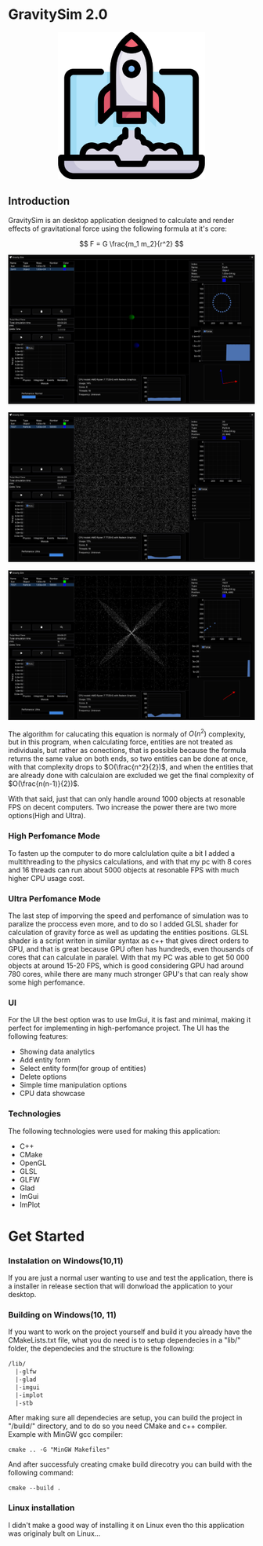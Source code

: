 # GravitySim 2.0

<p align="center">
  <img src="img%20showcase/icon.png" width="300" height="300">
</p>

## Introduction

GravitySim is an desktop application designed to calculate and render effects of gravitational force using the following formula at it's core:

$$
F = G \frac{m_1 m_2}{r^2}
$$

<p align="center">
  <img src="img%20showcase/example_one.png" ">
</p>
<p align="center">
  <img src="img%20showcase/example_two.png" >
</p>
<p align="center">
  <img src="img%20showcase/example_three.png">
</p>

The algorithm for calucating this equation is normaly of $O(n^2)$ complexity, but in this program, when calculating force, entities are not treated as individuals, but rather as conections, that is possible because the formula returns the same value on both ends, so two entities can be done at once, with that complexity drops to $O(\frac{n^2}{2})$, and when the entities that are already done with calculaion are excluded we get the final complexity of $O(\frac{n(n-1)}{2})$.

With that said, just that can only handle around 1000 objects at resonable FPS on decent computers. Two increase the power there are two more options(High and Ultra).

### High Perfomance Mode

To fasten up the computer to do more calclulation quite a bit I added a multithreading to the physics calculations, and with that my pc with 8 cores and 16 threads can run about 5000 objects at resonable FPS with much higher CPU usage cost.

### Ultra Perfomance Mode

The last step of imporving the speed and perfomance of simulation was to paralize the proccess even more, and to do so I added GLSL shader for calculation of gravity force as well as updating the entities positions. GLSL shader is a script writen in similar syntax as c++ that gives direct orders to GPU, and that is great because GPU often has hundreds, even thousands of cores that can calculate in paralel. With that my PC was able to get 50 000 objects at around 15-20 FPS, which is good considering GPU had around 780 cores, while there are many much stronger GPU's that can realy show some high perfomance. 

### UI

For the UI the best option was to use ImGui, it is fast and minimal, making it perfect for implementing in high-perfomance project. The UI has the following features:
- Showing data analytics
- Add entity form
- Select entity form(for group of entities)
- Delete options
- Simple time manipulation options
- CPU data showcase

### Technologies
The following technologies were used for making this application:
- C++
- CMake
- OpenGL
- GLSL
- GLFW
- Glad
- ImGui
- ImPlot

# Get Started

### Instalation on Windows(10,11) 
If you are just a normal user wanting to use and test the application, there is a installer in release section that will donwload the application to your desktop.

### Building on Windows(10, 11)
If you want to work on the project yourself and build it you already have the CMakeLists.txt file, what you do need is to setup dependecies in a "lib/" folder, the dependecies and the structure is the following:
```
/lib/
  |-glfw
  |-glad
  |-imgui
  |-implot
  |-stb
```
After making sure all dependecies are setup, you can build the project in "/build/" directory, and to do so you need CMake and c++ compiler. Example with MinGW gcc compiler:
```
cmake .. -G "MinGW Makefiles"
```
And after successfuly creating cmake build direcotry you can build with the following command:
```
cmake --build .
```
### Linux installation
I didn't make a good way of installing it on Linux even tho this application was originaly bult on Linux...





